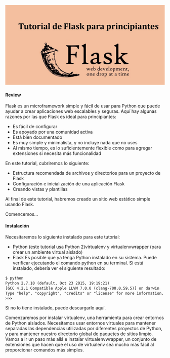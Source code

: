 ![featured-image](https://raw.githubusercontent.com/franvergara66/flask_demo/master/flask_image.jpg)

#### <i class="icon-file"></i> Review

Flask es un microframework simple y fácil de usar para Python que puede ayudar a crear aplicaciones web escalables y seguras. Aquí hay algunas razones por las que Flask es ideal para principiantes:

 - Es fácil de configurar 
 - Es apoyado por una comunidad activa 
 - Está bien documentado 
 - Es muy simple y minimalista, y no incluye nada que no
   uses
 - Al mismo tiempo, es lo suficientemente flexible como para
   agregar extensiones si necesita más funcionalidad

En este tutorial, cubriremos lo siguiente:

 - Estructura recomendada de archivos y directorios para un proyecto de Flask
 - Configuración e inicialización de una aplicación Flask
 - Creando vistas y plantillas

Al final de este tutorial, habremos creado un sitio web estático simple usando Flask. 

Comencemos...

#### <i class="icon-file"></i> Instalación


Necesitaremos lo siguiente instalado para este tutorial:

 - Python (este tutorial usa Python 2)virtualenv y virtualenvwrapper (para crear un ambiente virtual aislado)
 - Flask
Es posible que ya tenga Python instalado en su sistema. Puede verificar ejecutando el comando python en su terminal. Si está instalado, debería ver el siguiente resultado:

```
$ python
Python 2.7.10 (default, Oct 23 2015, 19:19:21)
[GCC 4.2.1 Compatible Apple LLVM 7.0.0 (clang-700.0.59.5)] on darwin
Type "help", "copyright", "credits" or "license" for more information.
>>>
```

Si no lo tiene instalado, puede descargarlo aquí.

Comenzaremos por instalar virtualenv, una herramienta para crear entornos de Python aislados. Necesitamos usar entornos virtuales para mantener separadas las dependencias utilizadas por diferentes proyectos de Python, y para mantener nuestro directorio global de paquetes de sitios limpio. Vamos a ir un paso más allá e instalar virtualenvwrapper, un conjunto de extensiones que hacen que el uso de virtualenv sea mucho más fácil al proporcionar comandos más simples.
